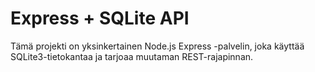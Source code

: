 # Express + SQLite API
Tämä projekti on yksinkertainen Node.js Express -palvelin, joka käyttää SQLite3-tietokantaa ja tarjoaa muutaman REST-rajapinnan.
